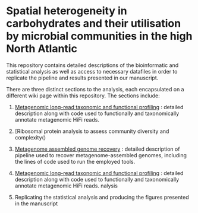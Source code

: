 # Spatial heterogeneity in carbohydrates and their utilisation by microbial communities in the high North Atlantic

This repository contains detailed descriptions of the bioinformatic and statistical analysis as well as access to necessary datafiles in order to replicate the pipeline and results presented in our manuscript.

There are three distinct sections to the analysis, each encapsulated on a different wiki page within this repository. The sections include:

1) [Metagenomic long-read taxonomic and functional profiling](https://github.com/tpriest0/FRAM_EGC_2016_2020_data_analysis/wiki/Metagenomic-HiFi-read-functional-and-taxonomic-profiling) : detailed description along with code used to functionally and taxonomically annotate metagenomic HiFi reads.

2) [Ribosomal protein analysis to assess community diversity and complexity()

3) [Metagenome assembled genome recovery](https://github.com/tpriest0/FRAM_EGC_2016_2020_data_analysis/wiki/Recovery-of-metagenome-assembled-genomes) : detailed description of pipeline used to recover metagenome-assembled genomes, including the lines of code used to run the employed tools.  

4) [Metagenomic long-read taxonomic and functional profiling](https://github.com/tpriest0/FRAM_EGC_2016_2020_data_analysis/wiki/Metagenomic-HiFi-read-functional-and-taxonomic-profiling) : detailed description along with code used to functionally and taxonomically annotate metagenomic HiFi reads. 
nalysis

5) Replicating the statistical analysis and producing the figures presented in the manuscript
